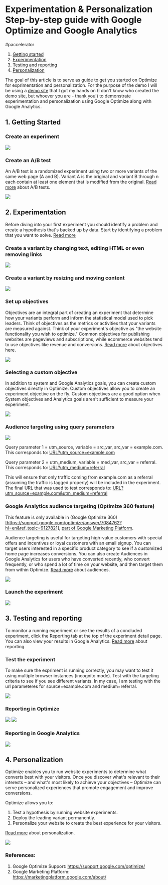 # Experimentation & Personalization Step-by-step guide with Google Optimize and Google Analytics

#paccelerator


1. [Getting started](#getting-started)
2. [Experimentation](#experimentation)
3. [Testing and reporting](#testing-and-reporting)
4. [Personalization](#personalization)

The goal of this article is to serve as guide to get you started on Optimize for exprimentation and personalization. For the purpose of the demo I will be using a [demo site](https://ekarttr.github.io/optimize-demo/index.html) that I got my hands on (I don't know who created the demo site, but whoever you are - thank you!) to demonstrate experimentation and personalization using Google Optimize along with Google Analytics.



## 1. Getting Started

### Create an experiment
<img src="https://github.com/ekarttr/optimize-demo/blob/master/img/img11.png?raw=true">

### Create an A/B test

An A/B test is a randomized experiment using two or more variants of the same web page (A and B). Variant A is the original and variant B through n each contain at least one element that is modified from the original. [Read more](https://support.google.com/optimize/answer/6211930?hl=en) about A/B tests.

<img src="https://github.com/ekarttr/optimize-demo/blob/master/img/img12.png?raw=true">



## 2. Experimentation

Before diving into your first experiment you should identify a problem and create a hypothesis that's backed up by data. Start by identifying a problem that you want to solve. [Read more](https://support.google.com/optimize/answer/6211930?hl=en) 

### Create a variant by changing text, editing HTML or even removing links

<img src="https://github.com/ekarttr/optimize-demo/blob/master/img/img1.gif?raw=true">

### Create a variant by resizing and moving content 

<img src="https://github.com/ekarttr/optimize-demo/blob/master/img/img2.gif?raw=true">

### Set up objectives

Objectives are an integral part of creating an experiment that determine how your variants perform and inform the statistical model used to pick leaders. Think of objectives as the metrics or activities that your variants are measured against.
Think of your experiment's objective as "the website functionality you wish to optimize." Common objectives for publishing websites are pageviews and subscriptions, while ecommerce websites tend to use objectives like revenue and conversions.
[Read more](https://support.google.com/optimize/answer/7018998?hl=en) about objectives here.

<img src="https://github.com/ekarttr/optimize-demo/blob/master/img/img3.gif?raw=true">

### Selecting a custom objective

In addition to system and Google Analytics goals, you can create custom objectives directly in Optimize. Custom objectives allow you to create an experiment objective on the fly. Custom objectives are a good option when System objectives and Analytics goals aren't sufficient to measure your experiment.

<img src="https://github.com/ekarttr/optimize-demo/blob/master/img/img13.png?raw=true">

### Audience targeting using query parameters

<img src="https://github.com/ekarttr/optimize-demo/blob/master/img/img4.gif?raw=true">

Query parameter 1 = utm_source, variable = src_var, src_var = example.com. This corresponds to: 
[URL?utm_source=example.com](https://ekarttr.github.io/optimize-demo/index.html?utm_source=example.com)

Query parameter 2 = utm_medium, variable = med_var, src_var = referral. This corresponds to:
[URL?utm_medium=referral](https://ekarttr.github.io/optimize-demo/index.html?utm_medium=referral) 

This will ensure that only traffic coming from example.com as a referral (assuming the traffic is tagged properly) will be included in the experiment. The final URL that was used to test corresponds to: [URL?utm_source=example.com&utm_medium=referral](https://ekarttr.github.io/optimize-demo/index.html?utm_source=example.com&utm_medium=referral) 

### Google Analytics audience targeting (Optimize 360 feature)
This feature is only available in (Google Optimize 360)[https://support.google.com/optimize/answer/7084762?hl=en&ref_topic=9127821], [part of Google Marketing Platform](https://marketingplatform.google.com/about/).

Audience targeting is useful for targeting high-value customers with special offers and incentives or loyal customers with an email signup. You can target users interested in a specific product category to see if a customized home page increases conversions. You can also create Audiences in Google Analytics for users who have converted recently, who convert frequently, or who spend a lot of time on your website, and then target them from within Optimize. [Read more](https://support.google.com/optimize/answer/6283435?hl=en) about audiences.

<img src="https://github.com/ekarttr/optimize-demo/blob/master/img/img8.gif?raw=true">

### Launch the experiment

<img src="https://github.com/ekarttr/optimize-demo/blob/master/img/img5.gif?raw=true">



## 3. Testing and reporting

To monitor a running experiment or see the results of a concluded experiment, click the Reporting tab at the top of the experiment detail page. You can also view your results in Google Analytics. [Read more](https://support.google.com/optimize/answer/6218117?hl=en) about reporting.

### Test the experiment
To make sure the expriment is running correctly, you may want to test it using multiple browser instances (incognito mode). Test with the targeting criteria to see if you see different variants. In my case, I am testing with the url parameteres for source=example.com and medium=referral. 

<img src="https://github.com/ekarttr/optimize-demo/blob/master/img/img9.gif?raw=true">

### Reporting in Optimize

<img src="https://github.com/ekarttr/optimize-demo/blob/master/img/img7.png?raw=true">

<img src="https://github.com/ekarttr/optimize-demo/blob/master/img/img6.png?raw=true">

### Reporting in Google Analytics 

<img src="https://github.com/ekarttr/optimize-demo/blob/master/img/img14.png?raw=true">



## 4. Personalization

Optimize enables you to run website experiments to determine what converts best with your visitors. Once you discover what's relevant to their interests – and what's most likely to achieve your objectives – Optimize can serve personalized experiences that promote engagement and improve conversions.

Optimize allows you to:

1. Test a hypothesis by running website experiments.
2. Deploy the leading variant permanently.
3. Personalize your website to create the best experience for your visitors.

[Read more](https://support.google.com/optimize/answer/9112930?hl=en) about personalization. 

<img src="https://github.com/ekarttr/optimize-demo/blob/master/img/img10.gif?raw=true">

### References:
1. Google Optimize Support: https://support.google.com/optimize/
2. Google Marketing Platform: https://marketingplatform.google.com/about/

 
